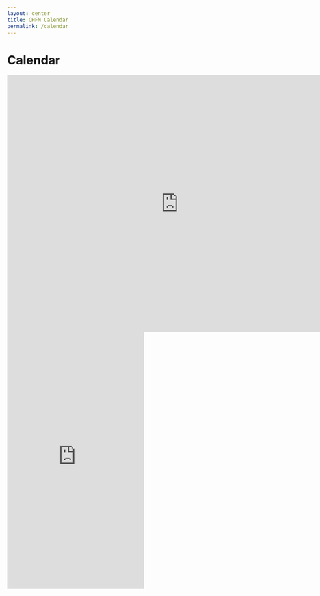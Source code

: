 ```yaml
---
layout: center
title: CHFM Calendar
permalink: /calendar
---
```


# Calendar

<iframe class="d-none d-md-block" src="https://calendar.google.com/calendar/embed?height=600&amp;wkst=1&amp;bgcolor=%23FFFFFF&amp;src=chapelhillfriends%40gmail.com&amp;color=%23AB8B00&amp;ctz=America%2FNew_York" style="border-width:0" width="800" height="600" frameborder="0" scrolling="no"></iframe>

<iframe class="d-block d-md-none ml-auto mr-auto" src="https://calendar.google.com/calendar/embed?mode=AGENDA&amp;height=600&amp;wkst=1&amp;bgcolor=%23FFFFFF&amp;src=chapelhillfriends%40gmail.com&amp;color=%23AB8B00&amp;ctz=America%2FNew_York" style="border-width:0" width="320px" height="600" frameborder="0" scrolling="no"></iframe>